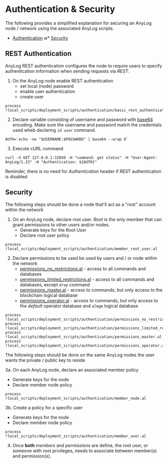 # Authentication & Security
The following provides a simplified explanation for securing an AnyLog node / network using the associated AnyLog
scripts.  

* [Authentication](https://github.com/AnyLog-co/documentation/blob/master/authentication.md)
w* [Security](https://github.com/AnyLog-co/documentation/blob/master/examples/Secure%20Network.md)

## REST Authentication
AnyLog REST authentication configures the node to require users to specify authentication information when sending
requests via _REST_.

1. On the AnyLog node enable REST authentication
   * set local (node) password
   * enable user authentication 
   * create user 
```anylog
process !local_scripts/deployment_scripts/authentication/basic_rest_authentication.al
```

2. Declare variable consisting of username and password with [base64](https://linux.die.net/man/1/base64) encoding. 
Make sure the username and password match the credentials used wheb declaring `id user` command.   
```shell
AUTH=`echo -ne "$USERNAME:$PASSWORD" | base64 --wrap 0`
```

3. Execute cURL command 
```shell
curl -X GET 127.0.0.1:32049 -H "command: get status" -H "User-Agent: AnyLog/1.23" -H "Authentication: ${AUTH}"
```
Reminder, there is no need for _Authentication_ header if REST authentication is disabled  


## Security 

The following steps should be done a node that'll act as a "root" account within the network

1. On an AnyLog node, declare root user. _Root_ is the only member that can grant permissions to other 
users and/or nodes.
   * Generate keys for the Root User
   * Declare root user policy
```anylog
process !local_scripts/deployment_scripts/authentication/member_root_user.al
```

2. Declare permissions to be used be used by users and / or node within the network
   * [permissions_no_restrictions.al](permissions_no_restrictions.al) - access to all commands and databases 
   * [permissions_limited_restrictions.al](permissions_limited_restrictions.al) - access to all commands and databases, 
   except `drop` command 
   * [permissions_master.al](permissions_master.al) - access to commands, but only access to the blockchain logical database
   * [permissions_operator.al](permissions_operator.al) - access to commands, but only access to the _default_ operator 
   database and `almgm` logical database
```anylog
process !local_scripts/deployment_scripts/authentication/permissions_no_restrictions.al
process !local_scripts/deployment_scripts/authentication/permissions_limited_restrictions.al
process !local_scripts/deployment_scripts/authentication/permissions_master.al
process !local_scripts/deployment_scripts/authentication/permissions_operator.al
```
   
The following steps should be done on the same AnyLog nodes the user wants the private / public key to reside

3a. On each AnyLog node, declare an associated member policy
   * Generate keys for the node
   * Declare member node policy 
```anylog
process !local_scripts/deployment_scripts/authentication/member_node.al
```

3b. Create a policy for a specific user
   * Generate keys for the node
   * Declare member node policy
```anylog
process !local_scripts/deployment_scripts/authentication/member_user.al
```

4. Once **both** _members_ and _permissions_ are define, the root user, or someone with root privileges, needs to associate
between member(s) and permission(s). 

